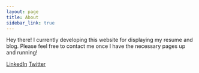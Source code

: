 ```yaml
---
layout: page
title: About
sidebar_link: true
---
```


Hey there! I currently developing this website for displaying my resume and blog. Please feel free to contact me once I have the necessary pages up and running!

[LinkedIn](https://www.linkedin.com/in/yunchen00/)
[Twitter](https://twitter.com/YunChen)